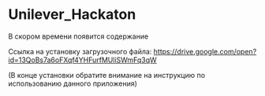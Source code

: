 # Unilever_Hackaton

В скором времени появится содержание

Ссылка на установку загрузочного файла: https://drive.google.com/open?id=13QoBs7a6oFXqf4YHFurfMUliSWmFq3qW

(В конце установки обратите внимание на инструкцию по использованию данного приложения)
